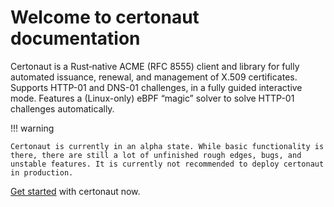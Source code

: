 # Welcome to certonaut documentation

Certonaut is a Rust‑native ACME (RFC 8555) client and library for fully automated issuance, renewal, and management of X.509 certificates. Supports HTTP-01 and DNS-01 challenges, in a fully guided interactive mode. Features a (Linux-only) eBPF “magic” solver to solve HTTP-01 challenges automatically.

!!! warning

    Certonaut is currently in an alpha state. While basic functionality is there, there are still a lot of unfinished rough edges, bugs, and unstable features. It is currently not recommended to deploy certonaut in production.

[Get started](getting-started/installation.md) with certonaut now.